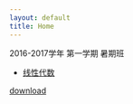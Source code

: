 ```yaml
---
layout: default
title: Home
---
```


<p class="message">
  2016-2017学年 第一学期 暑期班
</p>

- [线性代数](/archives/2016_fall_LinearAlgebra_S/lecture)

[download](archives\2016_fall_LinearAlgebra_S\lectures\6_4.pdf)
